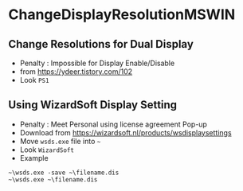 
# ChangeDisplayResolutionMSWIN

## Change Resolutions for Dual Display
* Penalty : Impossible for Display Enable/Disable
* from https://ydeer.tistory.com/102
* Look `PS1`

## Using WizardSoft Display Setting
* Penalty : Meet Personal using license agreement Pop-up
* Download from https://wizardsoft.nl/products/wsdisplaysettings
* Move `wsds.exe` file into `~`
* Look `WizardSoft`
* Example
```
~\wsds.exe -save ~\filename.dis
~\wsds.exe ~\filename.dis
```
